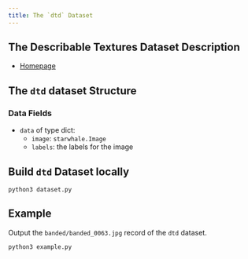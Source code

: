 ```yaml
---
title: The `dtd` Dataset
---
```


## The Describable Textures Dataset Description

- [Homepage](https://www.robots.ox.ac.uk/~vgg/data/dtd/)

## The `dtd` dataset Structure

### Data Fields

- `data` of type dict:
    - `image`: `starwhale.Image`
    - `labels`: the labels for the image

## Build `dtd` Dataset locally

```shell
python3 dataset.py
```

## Example

Output the `banded/banded_0063.jpg` record of the `dtd` dataset.

```shell
python3 example.py
```
